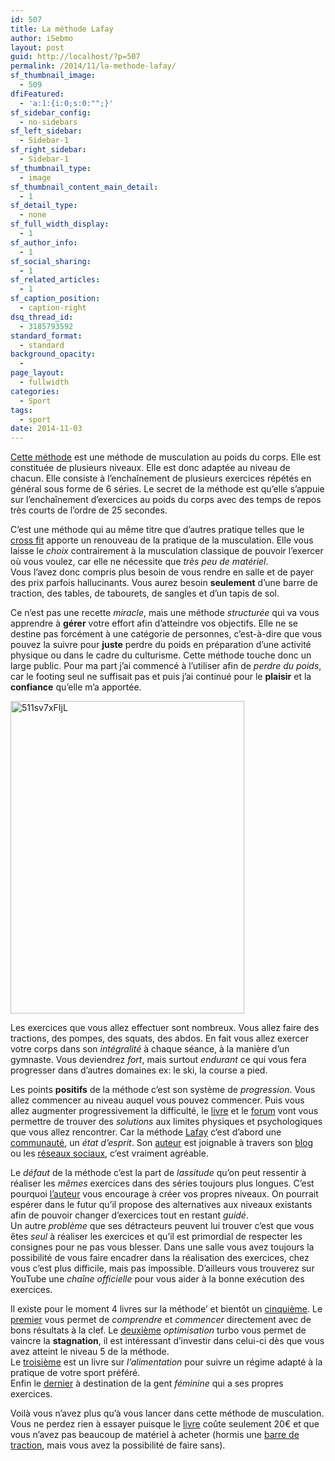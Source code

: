 ```yaml
---
id: 507
title: La méthode Lafay
author: iSebmo
layout: post
guid: http://localhost/?p=507
permalink: /2014/11/la-methode-lafay/
sf_thumbnail_image:
  - 509
dfiFeatured:
  - 'a:1:{i:0;s:0:"";}'
sf_sidebar_config:
  - no-sidebars
sf_left_sidebar:
  - Sidebar-1
sf_right_sidebar:
  - Sidebar-1
sf_thumbnail_type:
  - image
sf_thumbnail_content_main_detail:
  - 1
sf_detail_type:
  - none
sf_full_width_display:
  - 1
sf_author_info:
  - 1
sf_social_sharing:
  - 1
sf_related_articles:
  - 1
sf_caption_position:
  - caption-right
dsq_thread_id:
  - 3185793592
standard_format:
  - standard
background_opacity:
  - 
page_layout:
  - fullwidth
categories:
  - Sport
tags:
  - sport
date: 2014-11-03
---
```

[Cette méthode][1] est une méthode de musculation au poids du corps. Elle est constituée de plusieurs niveaux. Elle est donc adaptée au niveau de chacun. Elle consiste à l’enchaînement de plusieurs exercices répétés en général sous forme de 6 séries. Le secret de la méthode est qu’elle s’appuie sur l’enchaînement d’exercices au poids du corps avec des temps de repos très courts de l’ordre de 25 secondes.

C’est une méthode qui au même titre que d’autres pratique telles que le [cross fit][2] apporte un renouveau de la pratique de la musculation. Elle vous laisse le *choix* contrairement à la musculation classique de pouvoir l’exercer où vous voulez, car elle ne nécessite que *très peu de matériel*.  
Vous l’avez donc compris plus besoin de vous rendre en salle et de payer des prix parfois hallucinants. Vous aurez besoin **seulement** d’une barre de traction, des tables, de tabourets, de sangles et d’un tapis de sol.

Ce n’est pas une recette *miracle*, mais une méthode *structurée* qui va vous apprendre à **gérer** votre effort afin d’atteindre vos objectifs. Elle ne se destine pas forcément à une catégorie de personnes, c’est-à-dire que vous pouvez la suivre pour **juste** perdre du poids en préparation d’une activité physique ou dans le cadre du culturisme. Cette méthode touche donc un large public. Pour ma part j’ai commencé à l’utiliser afin de *perdre du poids*, car le footing seul ne suffisait pas et puis j’ai continué pour le **plaisir** et la **confiance** qu’elle m’a apportée.

[<img class="aligncenter size-full wp-image-510" src="https://s3.eu-central-1.amazonaws.com/tfada/511sv7xFIjL.jpg" alt="511sv7xFIjL" width="374" height="500" />][3]

Les exercices que vous allez effectuer sont nombreux. Vous allez faire des tractions, des pompes, des squats, des abdos. En fait vous allez exercer votre corps dans son *intégralité* à chaque séance, à la manière d’un gymnaste. Vous deviendrez *fort*, mais surtout *endurant* ce qui vous fera progresser dans d’autres domaines ex: le ski, la course a pied.

Les points **positifs** de la méthode c’est son système de *progression*. Vous allez commencer au niveau auquel vous pouvez commencer. Puis vous allez augmenter progressivement la difficulté, le [livre][1] et le [forum][4] vont vous permettre de trouver des *solutions* aux limites physiques et psychologiques que vous allez rencontrer. Car la méthode [Lafay][1] c’est d’abord une [communauté][5], un *état d’esprit*. Son [auteur][6] est joignable à travers son [blog][6] ou les [réseaux sociaux][5], c’est vraiment agréable.

Le *défaut* de la méthode c’est la part de *lassitude* qu’on peut ressentir à réaliser les *mêmes* exercices dans des séries toujours plus longues. C’est pourquoi [l’auteur][7] vous encourage à créer vos propres niveaux. On pourrait espérer dans le futur qu’il propose des alternatives aux niveaux existants afin de pouvoir changer d’exercices tout en restant *guidé*.  
Un autre *problème* que ses détracteurs peuvent lui trouver c’est que vous êtes *seul* à réaliser les exercices et qu’il est primordial de respecter les consignes pour ne pas vous blesser. Dans une salle vous avez toujours la possibilité de vous faire encadrer dans la réalisation des exercices, chez vous c’est plus difficile, mais pas impossible. D’ailleurs vous trouverez sur YouTube une *chaîne officielle* pour vous aider à la bonne exécution des exercices.

Il existe pour le moment 4 livres sur la méthode’ et bientôt un [cinquième][8]. Le [premier][1] vous permet de *comprendre* et *commencer* directement avec de bons résultats à la clef. Le [deuxième][9] *optimisation* turbo vous permet de vaincre la **stagnation**, il est intéressant d’investir dans celui-ci dès que vous avez atteint le niveau 5 de la méthode.  
Le [troisième][10] est un livre sur *l’alimentation* pour suivre un régime adapté à la pratique de votre sport préféré.  
Enfin le [dernier][11] à destination de la gent *féminine* qui a ses propres exercices.

Voilà vous n’avez plus qu’à vous lancer dans cette méthode de musculation. Vous ne perdez rien à essayer puisque le [livre][1] coûte seulement 20€ et que vous n’avez pas beaucoup de matériel à acheter (hormis une [barre de traction][12], mais vous avez la possibilité de faire sans).

 [1]: http://www.amazon.fr/gp/product/2851806424/ref=as_li_tl?ie=UTF8&camp=1642&creative=19458&creativeASIN=2851806424&linkCode=as2&tag=tfadafr-21&linkId=A4IZKSA3T5X53FNC
 [2]: http://www.amazon.fr/gp/product/2851808478/ref=as_li_tl?ie=UTF8&camp=1642&creative=19458&creativeASIN=2851808478&linkCode=as2&tag=tfadafr-21&linkId=6EW6KXO7H3M5GI56
 [3]: https://s3.eu-central-1.amazonaws.com/tfada/511sv7xFIjL.jpg
 [4]: http://musculaction.com/forum/
 [5]: https://www.facebook.com/MethodeLAFAY
 [6]: http://olivier-lafay.com
 [7]: Link
 [8]: http://www.amazon.fr/gp/product/2851809091/ref=as_li_tl?ie=UTF8&camp=1642&creative=19458&creativeASIN=2851809091&linkCode=as2&tag=tfadafr-21&linkId=L3KNKC2GHHCR2OAW
 [9]: http://www.amazon.fr/gp/product/2851807269/ref=as_li_tl?ie=UTF8&camp=1642&creative=19458&creativeASIN=2851807269&linkCode=as2&tag=tfadafr-21&linkId=A7EG5O6NH7D55CZY
 [10]: http://www.amazon.fr/gp/product/2851807919/ref=as_li_tl?ie=UTF8&camp=1642&creative=19458&creativeASIN=2851807919&linkCode=as2&tag=tfadafr-21&linkId=VH4HC4PVD4TDIRI5
 [11]: http://www.amazon.fr/gp/product/2851806874/ref=as_li_tl?ie=UTF8&camp=1642&creative=19458&creativeASIN=2851806874&linkCode=as2&tag=tfadafr-21&linkId=CZX4DK5U2GM2L7U4
 [12]: http://www.amazon.fr/gp/product/B004J54378/ref=as_li_tl?ie=UTF8&camp=1642&creative=19458&creativeASIN=B004J54378&linkCode=as2&tag=tfadafr-21&linkId=YF6TFBYCAOGUHJCK